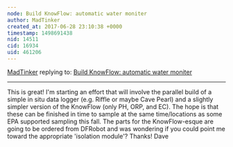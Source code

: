 ```yaml
---
node: Build KnowFlow: automatic water moniter
author: MadTinker
created_at: 2017-06-28 23:10:38 +0000
timestamp: 1498691438
nid: 14511
cid: 16934
uid: 461206
---
```




[MadTinker](../profile/MadTinker) replying to: [Build KnowFlow: automatic water moniter](../notes/shanlter/06-08-2017/knowflow-automatic-water-meter)

----
This is great! I'm starting an effort that will involve the parallel build of a simple in situ data logger (e.g. Riffle or maybe Cave Pearl) and a slightly simpler version of the KnowFlow (only PH, ORP, and EC). The hope is that these can be finished in time to sample at the same time/locations as some EPA supported sampling this fall. The parts for the KnowFlow-esque are going to be ordered from DFRobot and was wondering if you could point me toward the appropriate 'isolation module'? Thanks! Dave 